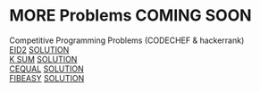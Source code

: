 # MORE Problems COMING SOON
Competitive Programming Problems (CODECHEF &amp; hackerrank)\
[EID2](https://www.codechef.com/problems/EID2) [SOLUTION]()\
[K SUM](https://www.codechef.com/ALCM2019/problems/ALC002) [SOLUTION]()\
[CEQUAL](https://www.codechef.com/problems/CEQUAL) [SOLUTION]()\
[FIBEASY](https://www.codechef.com/SEPT19B/problems/FIBEASY) [SOLUTION]()
